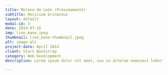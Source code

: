 ```yaml
---
title: Melena de León (Próximamente)
subtitle: Hericium erinaceus
layout: default
modal-id: 3
date: 2014-07-16
img: lion_mane.jpeg
thumbnail: lion_mane-thumbnail.jpeg
alt: image-alt
project-date: April 2014
client: Start Bootstrap
category: Web Development
description: Lorem ipsum dolor sit amet, usu cu alterum nominavi lobortis. At duo novum diceret. Tantas apeirian vix et, usu sanctus postulant inciderint ut, populo diceret necessitatibus in vim. Cu eum dicam feugiat noluisse.

---
```

